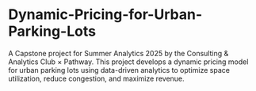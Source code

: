 # Dynamic-Pricing-for-Urban-Parking-Lots
A Capstone project for Summer Analytics 2025 by the Consulting &amp; Analytics Club × Pathway. This project develops a dynamic pricing model for urban parking lots using data-driven analytics to optimize space utilization, reduce congestion, and maximize revenue.
